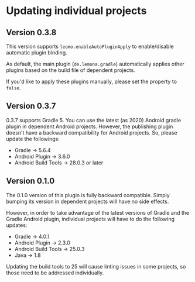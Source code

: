 # Updating individual projects
## Version 0.3.8
This version supports `leomo.enableAutoPluginApply` to enable/disable automatic plugin binding.

As default, the main plugin (`de.lemona.gradle`) automatically applies other plugins based on the build file of dependent projects.

If you'd like to apply these plugins manually, please set the property to `false`.

## Version 0.3.7
0.3.7 supports Gradle 5.
You can use the latest (as 2020) Android gradle plugin in dependent Android projects.
However, the publishing plugin doesn't have a backward compatibility for Android projects.
So, please update the followings:

* Gradle -> 5.6.4
* Android Plugin -> 3.6.0
* Android Build Tools -> 28.0.3 or later

## Version 0.1.0

The 0.1.0 version of this plugin is fully backward compatible. Simply bumping its version in dependent projects will have no side effects.

However, in order to take advantage of the latest versions of Gradle and the Gradle Android plugin, individual projects will have to do the following updates:

* Gradle -> 4.0.1
* Android Plugin -> 2.3.0
* Android Build Tools -> 25.0.3
* Java -> 1.8

Updating the build tools to 25 will cause linting issues in some projects, so those need to be addressed individually.
